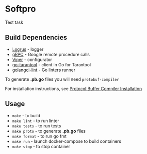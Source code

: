 # Softpro

Test task

## Build Dependencies 
* [Logrus](https://github.com/sirupsen/logrus) - logger
* [gRPC](https://github.com/grpc/grpc) - Google remote procedure calls
* [Viper](https://github.com/spf13/viper) - configurator
* [go-tarantool](https://github.com/tarantool/go-tarantool) - client in Go for Tarantool
* [golangci-lint](https://github.com/golangci/golangci-lint) - Go linters runner 

To generate **.pb.go** files you will need `protobuf-compiler`

For installation instructions, see [Protocol Buffer Compiler Installation](https://grpc.io/docs/protoc-installation/)

## Usage
* `make` - to build
* `make lint` - to run linter
* `make tests` - to run tests
* `make proto` - to generate **.pb.go** files
* `make format` - to run go fmt
* `make run` - launch docker-compose to build containers
* `make stop` - to stop container

